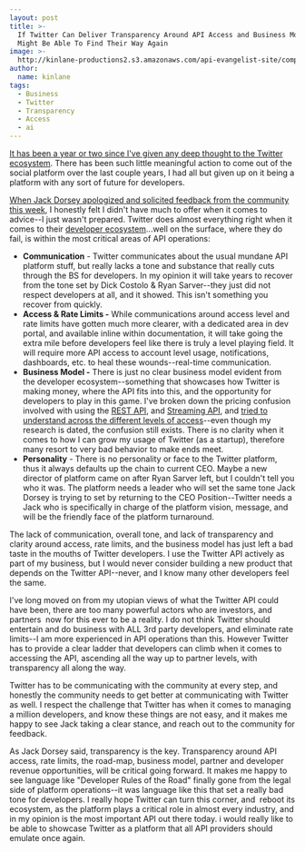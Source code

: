 ```yaml
---
layout: post
title: >-
  If Twitter Can Deliver Transparency Around API Access and Business Model, They
  Might Be Able To Find Their Way Again
image: >-
  http://kinlane-productions2.s3.amazonaws.com/api-evangelist-site/company/266_logo.png
author:
  name: kinlane
tags:
  - Business
  - Twitter
  - Transparency
  - Access
  - ai
---
```

[It has been a year or two since I've given any deep thought to the Twitter ecosystem](http://apievangelist.com/2012/06/29/twitter-continues-to-restrict-access-to-our-tweets/). There has been such little meaningful action to come out of the social platform over the last couple years, I had all but given up on it being a platform with any sort of future for developers.

[When Jack Dorsey apologized and solicited feedback from the community this week](https://twitter.com/jack/status/656885664525357056), I honestly felt I didn't have much to offer when it comes to advice--I just wasn't prepared. Twitter does almost everything right when it comes to their [developer ecosystem](https://dev.twitter.com/)...well on the surface, where they do fail, is within the most critical areas of API operations:

*   **Communication** - Twitter communicates about the usual mundane API platform stuff, but really lacks a tone and substance that really cuts through the BS for developers. In my opinion it will take years to recover from the tone set by Dick Costolo & Ryan Sarver--they just did not respect developers at all, and it showed. This isn't something you recover from quickly.
*   **Access & Rate Limits -** While communications around access level and rate limits have gotten much more clearer, with a dedicated area in dev portal, and available inline within documentation, it will take going the extra mile before developers feel like there is truly a level playing field. It will require more API access to account level usage, notifications, dashboards, etc. to heal these wounds--real-time communication.
*   **Business Model -** There is just no clear business model evident from the developer ecosystem--something that showcases how Twitter is making money, where the API fits into this, and the opportunity for developers to play in this game. I've broken down the pricing confusion involved with using the [REST API](http://apivoice.com/2012/06/06/twitter-api-integration-math-rest-api/), and [Streaming API](http://apivoice.com/2012/06/21/twitter-api-integration-math-streaming-api/), and [tried to understand across the different levels of access](http://apivoice.com/2012/06/22/twitter-api-integration-math-reconciling-data-with-rest-and-streaming-apis/)\--even though my research is dated, the confusion still exists. There is no clarity when it comes to how I can grow my usage of Twitter (as a startup), therefore many resort to very bad behavior to make ends meet.
*   **Personality** - There is no personality or face to the Twitter platform, thus it always defaults up the chain to current CEO. Maybe a new director of platform came on after Ryan Sarver left, but I couldn't tell you who it was. The platform needs a leader who will set the same tone Jack Dorsey is trying to set by returning to the CEO Position--Twitter needs a Jack who is specifically in charge of the platform vision, message, and will be the friendly face of the platform turnaround.

The lack of communication, overall tone, and lack of transparency and clarity around access, rate limits, and the business model has just left a bad taste in the mouths of Twitter developers. I use the Twitter API actively as part of my business, but I would never consider building a new product that depends on the Twitter API--never, and I know many other developers feel the same.

I've long moved on from my utopian views of what the Twitter API could have been, there are too many powerful actors who are investors, and partners  now for this ever to be a reality. I do not think Twitter should entertain and do business with ALL 3rd party developers, and eliminate rate limits--I am more experienced in API operations than this. However Twitter has to provide a clear ladder that developers can climb when it comes to accessing the API, ascending all the way up to partner levels, with transparency all along the way.

Twitter has to be communicating with the community at every step, and honestly the community needs to get better at communicating with Twitter as well. I respect the challenge that Twitter has when it comes to managing a million developers, and know these things are not easy, and it makes me happy to see Jack taking a clear stance, and reach out to the community for feedback.

As Jack Dorsey said, transparency is the key. Transparency around API access, rate limits, the road-map, business model, partner and developer revenue opportunities, will be critical going forward. It makes me happy to see language like "Developer Rules of the Road" finally gone from the legal side of platform operations--it was language like this that set a really bad tone for developers. I really hope Twitter can turn this corner, and  reboot its ecosystem, as the platform plays a critical role in almost every industry, and in my opinion is the most important API out there today. i would really like to be able to showcase Twitter as a platform that all API providers should emulate once again.